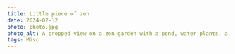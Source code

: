 ```yaml
---
title: Little piece of zen
date: 2024-02-12
photo: photo.jpg
photo_alt: A cropped view on a zen garden with a pond, water plants, a walkway
tags: Misc
---
```

